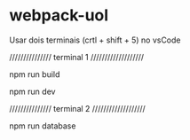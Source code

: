 # webpack-uol



Usar dois terminais (crtl + shift +  5) no vsCode


/////////////// terminal 1 ///////////////////

npm run build

npm run dev 


/////////////// terminal 2 ///////////////////

npm run database
